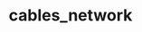 ---
name: Кабели сетевые
title: cables_network
permalink: "/cables_network"
menus: 
    cables:
        title: Сетевые
---